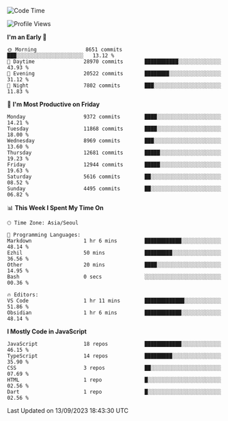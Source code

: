 <!--START_SECTION:waka-->
![Code Time](http://img.shields.io/badge/Code%20Time-5%2C328%20hrs%2042%20mins-blue)

![Profile Views](http://img.shields.io/badge/Profile%20Views-0-blue)

**I'm an Early 🐤** 

```text
🌞 Morning                8651 commits        ███░░░░░░░░░░░░░░░░░░░░░░   13.12 % 
🌆 Daytime                28970 commits       ███████████░░░░░░░░░░░░░░   43.93 % 
🌃 Evening                20522 commits       ████████░░░░░░░░░░░░░░░░░   31.12 % 
🌙 Night                  7802 commits        ███░░░░░░░░░░░░░░░░░░░░░░   11.83 % 
```
📅 **I'm Most Productive on Friday** 

```text
Monday                   9372 commits        ████░░░░░░░░░░░░░░░░░░░░░   14.21 % 
Tuesday                  11868 commits       ████░░░░░░░░░░░░░░░░░░░░░   18.00 % 
Wednesday                8969 commits        ███░░░░░░░░░░░░░░░░░░░░░░   13.60 % 
Thursday                 12681 commits       █████░░░░░░░░░░░░░░░░░░░░   19.23 % 
Friday                   12944 commits       █████░░░░░░░░░░░░░░░░░░░░   19.63 % 
Saturday                 5616 commits        ██░░░░░░░░░░░░░░░░░░░░░░░   08.52 % 
Sunday                   4495 commits        ██░░░░░░░░░░░░░░░░░░░░░░░   06.82 % 
```


📊 **This Week I Spent My Time On** 

```text
🕑︎ Time Zone: Asia/Seoul

💬 Programming Languages: 
Markdown                 1 hr 6 mins         ████████████░░░░░░░░░░░░░   48.14 % 
Ezhil                    50 mins             █████████░░░░░░░░░░░░░░░░   36.56 % 
Other                    20 mins             ████░░░░░░░░░░░░░░░░░░░░░   14.95 % 
Bash                     0 secs              ░░░░░░░░░░░░░░░░░░░░░░░░░   00.36 % 

🔥 Editors: 
VS Code                  1 hr 11 mins        █████████████░░░░░░░░░░░░   51.86 % 
Obsidian                 1 hr 6 mins         ████████████░░░░░░░░░░░░░   48.14 % 
```

**I Mostly Code in JavaScript** 

```text
JavaScript               18 repos            ████████████░░░░░░░░░░░░░   46.15 % 
TypeScript               14 repos            █████████░░░░░░░░░░░░░░░░   35.90 % 
CSS                      3 repos             ██░░░░░░░░░░░░░░░░░░░░░░░   07.69 % 
HTML                     1 repo              █░░░░░░░░░░░░░░░░░░░░░░░░   02.56 % 
Dart                     1 repo              █░░░░░░░░░░░░░░░░░░░░░░░░   02.56 % 
```




 Last Updated on 13/09/2023 18:43:30 UTC
<!--END_SECTION:waka-->
